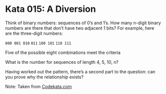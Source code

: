 # Kata 015: A Diversion
Think of binary numbers: sequences of 0’s and 1’s. How many n-digit binary numbers are there that don’t have two adjacent 1 bits? For example, here are the three-digit numbers:

`000 001 010` `011` `100 101` `110 111`

Five of the possible eight combinations meet the criteria

What is the number for sequences of length 4, 5, 10, n?

Having worked out the pattern, there’s a second part to the question: can you prove why the relationship exists?


Note: Taken from [Codekata.com](http://codekata.com/kata/kata15-a-diversion/)
